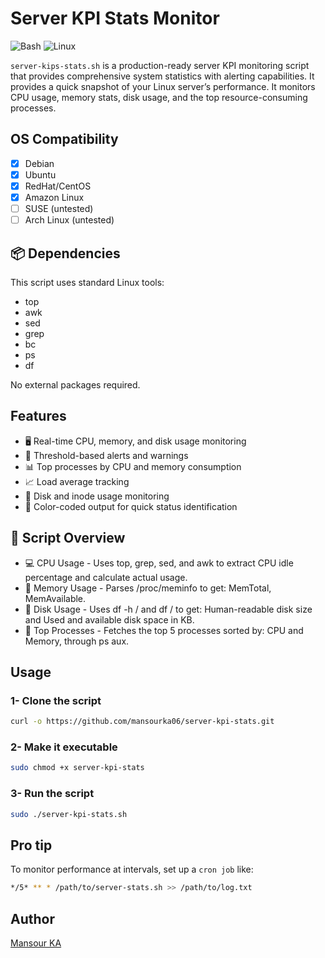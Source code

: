 # Server KPI Stats Monitor

![Bash](https://img.shields.io/badge/shell_script-%23121011.svg?style=for-the-badge&logo=gnu-bash&logoColor=white)
![Linux](https://img.shields.io/badge/Linux-FCC624?style=for-the-badge&logo=linux&logoColor=black)

`server-kips-stats.sh`  is a production-ready server KPI monitoring script that provides comprehensive system statistics with alerting capabilities. It provides a quick snapshot of your Linux server’s performance. It monitors CPU usage, memory stats, disk usage, and the top resource-consuming processes.

## OS Compatibility

- [x] Debian
- [x] Ubuntu  
- [x] RedHat/CentOS
- [x] Amazon Linux
- [ ] SUSE (untested)
- [ ] Arch Linux (untested)

## 📦 Dependencies

This script uses standard Linux tools:

- top
- awk
- sed
- grep
- bc
- ps
- df

No external packages required.

## Features

- 🖥️ Real-time CPU, memory, and disk usage monitoring
- 🚨 Threshold-based alerts and warnings
- 📊 Top processes by CPU and memory consumption
- 📈 Load average tracking
- 💾 Disk and inode usage monitoring
- 🎨 Color-coded output for quick status identification

## 📁 Script Overview

- 💻 CPU Usage - Uses top, grep, sed, and awk to extract CPU idle percentage and calculate actual usage.
- 🧠 Memory Usage - Parses /proc/meminfo to get: MemTotal, MemAvailable.
- 💾 Disk Usage - Uses df -h / and df / to get: Human-readable disk size and Used and available disk space in KB.
- 📌 Top Processes - Fetches the top 5 processes sorted by: CPU and Memory, through ps aux.

## Usage

### 1- Clone the script

```bash
curl -o https://github.com/mansourka06/server-kpi-stats.git
```

### 2- Make it executable

```bash
sudo chmod +x server-kpi-stats
```

### 3- Run the script

```bash
sudo ./server-kpi-stats.sh
```

## Pro tip

To monitor performance at intervals, set up a `cron job` like:

```bash
*/5* ** * /path/to/server-stats.sh >> /path/to/log.txt
```

## Author

[Mansour KA](https://github.com/mansourka06)